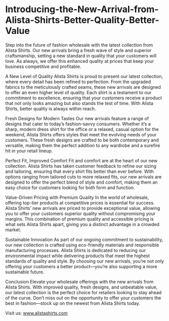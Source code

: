 # Introducing-the-New-Arrival-from-Alista-Shirts-Better-Quality-Better-Value
Step into the future of fashion wholesale with the latest collection from Alista Shirts. Our new arrivals bring a fresh wave of style and superior craftsmanship, setting a new standard in quality that your customers will love. As always, we offer this enhanced quality at prices that keep your business competitive and profitable.

A New Level of Quality
Alista Shirts is proud to present our latest collection, where every detail has been refined to perfection. From the upgraded fabrics to the meticulously crafted seams, these new arrivals are designed to offer an even higher level of quality. Each shirt is a testament to our commitment to excellence, ensuring that your customers receive a product that not only looks amazing but also stands the test of time. With Alista Shirts, better quality is always within reach.

Fresh Designs for Modern Tastes
Our new arrivals feature a range of designs that cater to today’s fashion-savvy consumers. Whether it’s a sharp, modern dress shirt for the office or a relaxed, casual option for the weekend, Alista Shirts offers styles that meet the evolving needs of your customers. These fresh designs are crafted to be both contemporary and versatile, making them the perfect addition to any wardrobe and a surefire hit in your retail lineup.

Perfect Fit, Improved Comfort
Fit and comfort are at the heart of our new collection. Alista Shirts has taken customer feedback to refine our sizing and tailoring, ensuring that every shirt fits better than ever before. With options ranging from tailored cuts to more relaxed fits, our new arrivals are designed to offer the perfect blend of style and comfort, making them an easy choice for customers looking for both form and function.

Value-Driven Pricing with Premium Quality
In the world of wholesale, offering top-tier products at competitive prices is essential for success. Alista Shirts’ new arrivals are priced to provide exceptional value, allowing you to offer your customers superior quality without compromising your margins. This combination of premium quality and accessible pricing is what sets Alista Shirts apart, giving you a distinct advantage in a crowded market.

Sustainable Innovation
As part of our ongoing commitment to sustainability, our new collection is crafted using eco-friendly materials and responsible manufacturing processes. Alista Shirts is dedicated to reducing our environmental impact while delivering products that meet the highest standards of quality and style. By choosing our new arrivals, you’re not only offering your customers a better product—you’re also supporting a more sustainable future.

Conclusion
Elevate your wholesale offerings with the new arrivals from Alista Shirts. With improved quality, fresh designs, and unbeatable value, our latest collection is the perfect choice for retailers looking to stay ahead of the curve. Don’t miss out on the opportunity to offer your customers the best in fashion—stock up on the newest from Alista Shirts today.

Visit us: www.alistashirts.com
